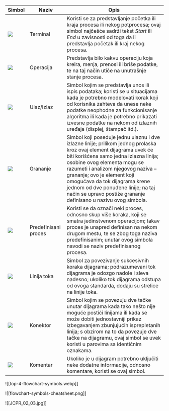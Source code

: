 | **Simbol**                                                                  | **Naziv**            | **Opis**                                                                                                                                                                                                                                                                                                                                                                                                   |
| --------------------------------------------------------------------------- | -------------------- | ---------------------------------------------------------------------------------------------------------------------------------------------------------------------------------------------------------------------------------------------------------------------------------------------------------------------------------------------------------------------------------------------------------- |
| ![](https://www.link-elearning.com/linkdl/coursefiles/1519/JCPR_02_02a.jpg) | Terminal             | Koristi se za predstavljanje početka ili kraja procesa ili nekog potprocesa; ovaj simbol najčešće sadrži tekst *Start* ili *End* u zavisnosti od toga da li predstavlja početak ili kraj nekog procesa.                                                                                                                                                                                                    |
| ![](https://www.link-elearning.com/linkdl/coursefiles/1519/JCPR_02_02b.jpg) | Operacija            | Predstavlja bilo kakvu operaciju koja kreira, menja, prenosi ili briše podatke, te na taj način utiče na unutrašnje stanje procesa.                                                                                                                                                                                                                                                                        |
| ![](https://www.link-elearning.com/linkdl/coursefiles/1519/JCPR_02_02c.jpg) | Ulaz/Izlaz           | Simbol kojim se predstavlja unos ili ispis podataka; koristi se u situacijama kada je potrebno modelovati korak koji od korisnika zahteva da unese neke podatke neophodne za funkcionisanje algoritma ili kada je potrebno prikazati izvesne podatke na nekom od izlaznih uređaja (displej, štampač itd.).                                                                                                 |
| ![](https://www.link-elearning.com/linkdl/coursefiles/1519/JCPR_02_02d.jpg) | Grananje             | Simbol koji poseduje jednu ulaznu i dve izlazne linije; prilikom jednog prolaska kroz ovaj element dijagrama uvek će biti korišćena samo jedna izlazna linija; osobine ovog elementa mogu se razumeti i analizom njegovog naziva – grananje; ovo je element koji omogućava da tok dijagrama krene jednom od dve ponuđene linije; na taj način se upravo postiže grananje definisano u nazivu ovog simbola. |
| ![](https://www.link-elearning.com/linkdl/coursefiles/1519/JCPR_02_02e.jpg) | Predefinisani proces | Koristi se da označi neki proces, odnosno skup više koraka, koji se smatra jedinstvenom operacijom; takav proces je unapred definisan na nekom drugom mestu, te se zbog toga naziva predefinisanim; unutar ovog simbola navodi se naziv predefinisanog procesa.                                                                                                                                            |
| ![](https://www.link-elearning.com/linkdl/coursefiles/1519/JCPR_02_02f.jpg) | Linija toka          | Simbol za povezivanje sukcesivnih koraka dijagrama; podrazumevani tok dijagrama je odozgo nadole i sleva nadesno; ukoliko tok dijagrama odstupa od ovoga standarda, dodaju su strelice na linije toka.                                                                                                                                                                                                     |
| ![](https://www.link-elearning.com/linkdl/coursefiles/1519/JCPR_02_02g.jpg) | Konektor             | Simbol kojim se povezuju dve tačke unutar dijagrama kada tako nešto nije moguće postići linijama ili kada se može dobiti jednostavniji prikaz izbegavanjem zbunjujućih isprepletanih linija; s obzirom na to da povezuje dve tačke na dijagramu, ovaj simbol se uvek koristi u parovima sa identičnim oznakama.                                                                                            |
| ![](https://www.link-elearning.com/linkdl/coursefiles/1519/JCPR_02_02h.jpg) | Komentar             | Ukoliko je u dijagram potrebno uključiti neke dodatne informacije, odnosno komentare, koristi se ovaj simbol.                                                                                                                                                                                                                                                                                              |

![[top-4-flowchart-symbols.webp]]



![[flowchart-symbols-cheatsheet.png]]

![[JCPR_02_03.jpg]]